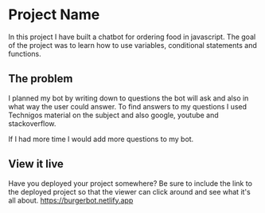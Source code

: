 # Project Name

In this project I have built a chatbot for ordering food in javascript. The goal of the project was to learn how to use variables, conditional statements and functions.


## The problem

I planned my bot by writing down to questions the bot will ask and also in what way the user could answer. To find answers to my questions I used Technigos material on the subject and also google, youtube and stackoverflow.

If I had more time I would add more questions to my bot.

## View it live

Have you deployed your project somewhere? Be sure to include the link to the deployed project so that the viewer can click around and see what it's all about.
https://burgerbot.netlify.app